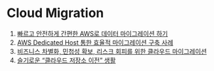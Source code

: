 # Cloud Migration

1. [빠르고 안전하게 간편한 AWS로 데이터 마이그레이션 하기](https://www.slideshare.net/awskorea/fast-and-safe-data-migration-choi-yoojung)
2. [AWS Dedicated Host 통한 효율적 마이그레이션 구축 사례](https://www.slideshare.net/awskorea/bespin-global-migrationwebinarleejunho)
3. [비즈니스 차별화, 민첩성 확보, 리스크 회피를 위한 클라우드 마이그레이션](https://www.slideshare.net/awskorea/20180523-business-differentiation-agility-security-risk-evasion-cloud-migration-kim-hyo-jeong)
4. [슬기로운 “클라우드 저장소 이전” 생활](https://www.slideshare.net/awskorea/how-to-migrate-storage-into-cloud)

